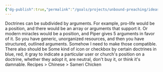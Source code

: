 ```yaml
---
{"dg-publish":true,"permalink":"/goals/projects/unbound-preaching/ideas/structured-arguments/","tags":["website"],"created":"Jul 18, 2018, 6:07 AM","updated":"Jul 18, 2018, 7:07 AM"}
---
```



Doctrines can be subdivided by arguments. For example, pro-life would be a position, and there would be an array or arguments that support it. Or modern miracles would be a position, and Piper gives 5 arguments in favor of it. So you have generic, unorganized resources, and then you have structured, outlined arguments. Somehow I need to make those compatible. There also should be Some kind of icon or checkbox by certain doctrines in blue, red, it gray to indicate a particular user or church's position on a doctrine, whether they adopt it, are neutral, don't buy it, or think it's damnable. Recipes > Chinese > Sameri Chicken


